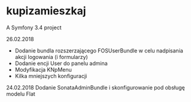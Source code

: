 kupizamieszkaj
==============

A Symfony 3.4 project

26.02.2018
- Dodanie bundla rozszerzającego FOSUserBundle w celu nadpisania akcji logowania (i formularzy)
- Dodanie encji User do panelu admina
- Modyfikacja KNpMenu
- Kilka mniejszych konfiguracji

24.02.2018 Dodanie SonataAdminBundle i skonfigurowanie pod obsługę modelu Flat
